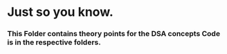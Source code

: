 # Just so you know.

### This Folder contains theory points for the DSA concepts Code is in the respective folders.